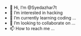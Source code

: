 - 👋 Hi, I’m @Syedazhar7t
- 👀 I’m interested in hacking
- 🌱 I’m currently learning coding ...
- 💞️ I’m looking to collaborate on ...
- 📫 How to reach me ...

<!---
Syedazhar7t/Syedazhar7t is a ✨ special ✨ repository because its `README.md` (this file) appears on your GitHub profile.
You can click the Preview link to take a look at your changes.
--->
